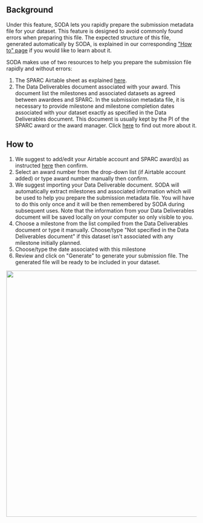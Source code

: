 ## Background

Under this feature, SODA lets you rapidly prepare the submission metadata file for your dataset. This feature is designed to avoid commonly found errors when preparing this file. The expected structure of this file, generated automatically by SODA, is explained in our corresponding ["How to" page](https://github.com/bvhpatel/SODA/wiki/How-to-structure-the-submission-metadata-file) if you would like to learn about it.

SODA makes use of two resources to help you prepare the submission file rapidly and without errors:
1. The SPARC Airtable sheet as explained [here](Connect-your-Airtable-account-with-SODA).
2. The Data Deliverables document associated with your award. This document list the milestones and associated datasets as agreed between awardees and SPARC. In the submission metadata file, it is necessary to provide milestone and milestone completion dates associated with your dataset exactly as specified in the Data Deliverables document. This document is usually kept by the PI of the SPARC award or the award manager. Click [here](https://github.com/bvhpatel/SODA/wiki/How-to-get-your-data-deliverables-document) to find out more about it.

## How to

1. We suggest to add/edit your Airtable account and SPARC award(s) as instructed [here](Connect-your-Airtable-account-with-SODA) then confirm. 
2. Select an award number from the drop-down list (if Airtable account added) or type award number manually then confirm.
3. We suggest importing your Data Deliverable document. SODA will automatically extract milestones and associated information which will be used to help you prepare the submission metadata file. You will have to do this only once and it will be then remembered by SODA during subsequent uses. Note that the information from your Data Deliverables document will be saved locally on your computer so only visible to you.
4. Choose a milestone from the list compiled from the Data Deliverables document or type it manually. Choose/type "Not specified in the Data Deliverables document" if this dataset isn't associated with any milestone initially planned. 
5. Choose/type the date associated with this milestone
6. Review and click on "Generate" to generate your submission file. The generated file will be ready to be included in your dataset.

<p align="center">
<img src="https://github.com/bvhpatel/SODA/raw/master/docs/documentation/Prepare-metadata/Submission/submission.gif" width="650">
</p>
